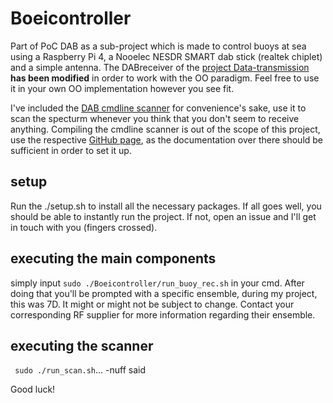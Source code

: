 # Boeicontroller
Part of PoC DAB as a sub-project which is made to control buoys at sea using a Raspberry Pi 4, a Nooelec NESDR SMART dab stick (realtek chiplet) and a simple antenna.
The DABreceiver of the [project Data-transmission](https://github.com/PoCDAB/Data-transmission) __has been modified__ in order to work with the OO paradigm. 
Feel free to use it in your own OO implementation however you see fit.

I've included the [DAB cmdline scanner](https://github.com/JvanKatwijk/dab-cmdline) for convenience's sake, use it to scan the specturm whenever you think that you 
don't seem to receive anything. Compiling the cmdline scanner is out of the scope of this project, use the respective [GitHub page](https://github.com/JvanKatwijk/dab-cmdline), 
as the documentation over there should be sufficient in order to set it up.


## setup
Run the ./setup.sh to install all the necessary packages. If all goes well, you should be able to instantly run the project.
If not, open an issue and I'll get in touch with you (fingers crossed).

## executing the main components
simply input ```sudo ./Boeicontroller/run_buoy_rec.sh``` in your cmd. After doing that you'll be prompted with a specific ensemble, during my project, this was 7D. It might or might
not be subject to change. Contact your corresponding RF supplier for more information regarding their ensemble.  

## executing the scanner
``` sudo ./run_scan.sh```... -nuff said

Good luck!
